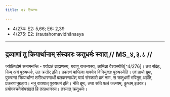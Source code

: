 ```yaml
---
title: ७२ टिप्पन्यः

---
```

- 4/274: E2: 5,66; E6: 2,39
- 4/275: E2: śrautahomavidhānasya

____________________________________________


## द्रव्याणां तु क्रियार्थानाम् संस्कारः क्रतुधर्मः स्यात् // MS_४,३.८ //

ज्योतिष्टोमे समामनन्ति - पयोव्रतं ब्राह्मणस्य, यवागू राजन्यस्य, आमिक्षा वैश्यस्येति[^4/276]। तत्र संदेहः, किम् अयं पुरुषधर्मः, उत क्रतोर् इति। प्रकरणं बाधित्वा वाक्येन विनियुक्तः पुरुषस्येति। एवं प्राप्ते ब्रूमः, पुरुषाणां क्रियार्थानां शरीरधारणार्थो बलकरणार्थश् चायं संस्कारो व्रतं नाम, स क्रतुधर्मो भवितुम् अर्हति, प्रकरणानुग्रहाय। ननु वाक्यात् पुरुषधर्म इति। नेति ब्रूमः, तथा सति फलं कल्प्यम्, कॣप्तम् इतरत्र। प्रयोगवचनेनोपसंहृतं हि तत्प्रधानस्य। तस्मात् क्रतुधर्मः।

